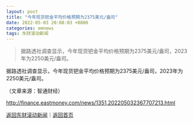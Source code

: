 ```yaml
---
layout: post
title: "今年现货钯金平均价格预期为2375美元/盎司"
date: 2022-05-03 20:08:03 +0800
categories: emnews
tags: 东财滚动新闻
---
```

> 据路透社调查显示，今年现货钯金平均价格预期为2375美元/盎司，2023年为2250美元/盎司。

<p>据路透社调查显示，今年现货钯金平均价格预期为2375美元/盎司，2023年为2250美元/盎司。</p><p class="em_media">（文章来源：智通财经）</p>

<http://finance.eastmoney.com/news/1351,202205032367707213.html>

[返回东财滚动新闻](//finews.withounder.com/emnews/)｜[返回首页](//finews.withounder.com/)